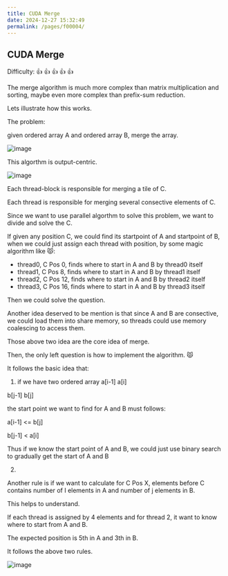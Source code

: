 ```yaml
---
title: CUDA Merge
date: 2024-12-27 15:32:49
permalink: /pages/f00004/
---
```


## CUDA Merge

Difficulty: :+1: :+1: :+1: :+1: :+1: 

The merge algorithm is much more complex than matrix multiplication and sorting, maybe even more complex than prefix-sum reduction.

Lets illustrate how this works.

The problem:

given ordered array A and ordered array B, merge the array.

![image](https://github.com/user-attachments/assets/1baf161d-efa3-49ae-80cc-9459cd84c2b2)

This algorthm is output-centric.

![image](https://github.com/user-attachments/assets/9d9a1702-dd03-4cdd-b2b6-7a5638d3cc8c)

Each thread-block is responsible for merging a tile of C.

Each thread is responsible for merging several consective elements of C.

Since we want to use parallel algorthm to solve this problem, we want to divide and solve the C.

If given any position C, we could find its startpoint of A and startpoint of B, when we could just assign each thread with position, by some magic algorithm like :pouting_cat::
- thread0, C Pos 0, finds where to start in A and B by thread0 itself
- thread1, C Pos 8, finds where to start in A and B by thread1 itself
- thread2, C Pos 12, finds where to start in A and B by thread2 itself
- thread3, C Pos 16, finds where to start in A and B by thread3 itself

Then we could solve the question.

Another idea deserved to be mention is that since A and B are consective, we could load them into share memory, so threads could use memory coalescing to access them.

Those above two idea are the core idea of merge.

Then, the only left question is how to implement the algorithm. :pouting_cat:

It follows the basic idea that:

1) if we have two ordered array
a[i-1] a[i]

b[j-1] b[j]

the start point we want to find for A and B must follows:

a[i-1] <= b[j]

b[j-1] < a[i]

Thus if we know the start point of A and B, we could just use binary search to gradually get the start of A and B

2)
Another rule is if we want to calculate for C Pos X, elements before C contains number of I elements in A and number of j elements in B.

This helps to understand.

If each thread is assigned by 4 elements and for thread 2, it want to know where to start from A and B.

The expected position is 5th in A and 3th in B.

It follows the above two rules.

![image](https://github.com/user-attachments/assets/6bd65c4c-6e1e-4850-9466-414d681c42f2)


